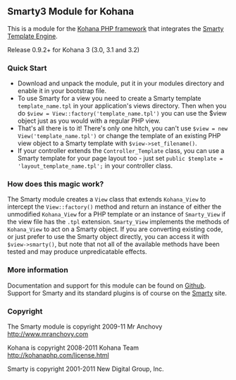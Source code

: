## Smarty3 Module for Kohana

This is a module for the [Kohana PHP framework](http://kohanaphp.com/) that
integrates the [Smarty Template Engine](http://www.smarty.net/).

Release 0.9.2+ for Kohana 3 (3.0, 3.1 and 3.2)

### Quick Start

* Download and unpack the module, put it in your modules directory and enable
  it in your bootstrap file.
* To use Smarty for a view you need to create a Smarty template
  `template_name.tpl` in your application's views directory. Then when you do
  `$view = View::factory('template_name.tpl')` you can use the $view object
  just as you would with a regular PHP view.
* That's all there is to it! There's only one hitch, you can't use
  `$view = new View('template_name.tpl')` or change the template of an existing
  PHP view object to a Smarty template with `$view->set_filename()`.
* If your controller extends the `Controller_Template` class, you can use a
  Smarty template for your page layout too - just set
  `public $template = 'layout_template_name.tpl';` in your controller class.

### How does this magic work?

The Smarty module creates a `View` class that extends `Kohana_View` to intercept
the `View::factory()` method and return an instance of either the unmodified
`Kohana_View` for a PHP template or an instance of `Smarty_View` if the view file
has the `.tpl` extension. `Smarty_View` implements the methods of `Kohana_View` to
act on a Smarty object. If you are converting existing code, or just prefer to
use the Smarty object directly, you can access it with `$view->smarty()`, but
note that not all of the available methods have been tested and may produce
unpredicatable effects.

### More information

Documentation and support for this module can be found on
[Github](http://wiki.github.com/MrAnchovy/Kohana_Smarty3).
Support for Smarty and its standard plugins is of course on the
[Smarty](http://www.smarty.net) site.

### Copyright

The Smarty module is copyright 2009-11 Mr Anchovy <http://www.mranchovy.com>

Kohana is copyright 2008-2011 Kohana Team <http://kohanaphp.com/license.html>  

Smarty is copyright 2001-2011 New Digital Group, Inc.
